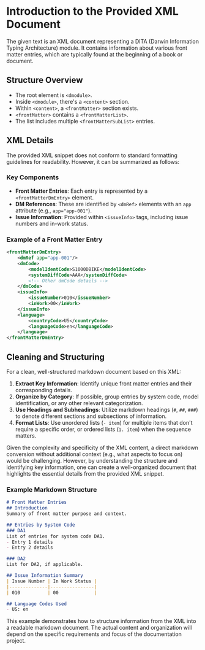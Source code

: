 # Introduction to the Provided XML Document
The given text is an XML document representing a DITA (Darwin Information Typing Architecture) module. It contains information about various front matter entries, which are typically found at the beginning of a book or document.

## Structure Overview
- The root element is `<dmodule>`.
- Inside `<dmodule>`, there's a `<content>` section.
- Within `<content>`, a `<frontMatter>` section exists.
- `<frontMatter>` contains a `<frontMatterList>`.
- The list includes multiple `<frontMatterSubList>` entries.

## XML Details
The provided XML snippet does not conform to standard formatting guidelines for readability. However, it can be summarized as follows:

### Key Components
- **Front Matter Entries**: Each entry is represented by a `<frontMatterDmEntry>` element.
- **DM References**: These are identified by `<dmRef>` elements with an `app` attribute (e.g., `app="app-001"`).
- **Issue Information**: Provided within `<issueInfo>` tags, including issue numbers and in-work status.

### Example of a Front Matter Entry
```xml
<frontMatterDmEntry>
    <dmRef app="app-001"/>
    <dmCode>
        <modelIdentCode>S1000DBIKE</modelIdentCode>
        <systemDiffCode>AAA</systemDiffCode>
        <!-- Other dmCode details -->
    </dmCode>
    <issueInfo>
        <issueNumber>010</issueNumber>
        <inWork>00</inWork>
    </issueInfo>
    <language>
        <countryCode>US</countryCode>
        <languageCode>en</languageCode>
    </language>
</frontMatterDmEntry>
```

## Cleaning and Structuring
For a clean, well-structured markdown document based on this XML:

1. **Extract Key Information**: Identify unique front matter entries and their corresponding details.
2. **Organize by Category**: If possible, group entries by system code, model identification, or any other relevant categorization.
3. **Use Headings and Subheadings**: Utilize markdown headings (`#`, `##`, `###`) to denote different sections and subsections of information.
4. **Format Lists**: Use unordered lists (`- item`) for multiple items that don't require a specific order, or ordered lists (`1. item`) when the sequence matters.

Given the complexity and specificity of the XML content, a direct markdown conversion without additional context (e.g., what aspects to focus on) would be challenging. However, by understanding the structure and identifying key information, one can create a well-organized document that highlights the essential details from the provided XML snippet.

### Example Markdown Structure
```markdown
# Front Matter Entries
## Introduction
Summary of front matter purpose and context.

## Entries by System Code
### DA1
List of entries for system code DA1.
- Entry 1 details
- Entry 2 details

### DA2
List for DA2, if applicable.

## Issue Information Summary
| Issue Number | In Work Status |
|--------------|----------------|
| 010          | 00             |

## Language Codes Used
- US: en
```

This example demonstrates how to structure information from the XML into a readable markdown document. The actual content and organization will depend on the specific requirements and focus of the documentation project.